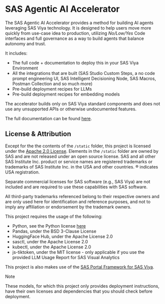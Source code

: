 # SAS Agentic AI Accelerator

The SAS Agentic AI Accelerator provides a method for building AI agents leveraging SAS Viya technology.
It is designed to help users move more quickly from use-case idea to production, utilizing *No/Low/Yes* Code interfaces and full governance as a way to build agents that balance autonomy and trust.

It includes:

- The full code + documentation to deploy this in your SAS Viya Environment
- All the integrations that are built (SAS Studio Custom Steps, a no code prompt engineering UI, SAS Intelligent Decisioning Node, SAS Macros, Postman Collection and so much more)
- Pre-build deployment recipes for LLMs
- Pre-build deployment recipes for embedding models

The accelerator builds only on SAS Viya standard components and does not use any unsupported APIs or otherwise undocumented features.

The full documentation can be found [here](https://sassoftware.github.io/sas-agentic-ai-accelerator).

## License & Attribution

Except for the the contents of the `/static` folder, this project is licensed under the [Apache 2.0 License](https://github.com/sassoftware/sas-portal-framework-for-sas-viya/blob/main/LICENSE). 
Elements in the `/static` folder are owned by SAS and are not released under an open source license. SAS and all other SAS Institute Inc. product or service names are registered trademarks or trademarks of SAS Institute Inc. in the USA and other countries. ® indicates USA registration.

Separate commercial licenses for SAS software (e.g., SAS Viya) are not included and are required to use these capabilities with SAS software.

All third-party trademarks referenced belong to their respective owners and are only used here for identification and reference purposes, and not to imply any affiliation or endorsement by the trademark owners.

This project requires the usage of the following:

-   Python, see the Python license [here](https://docs.python.org/3/license.html)
-   Pandas, under the BSD 3-Clause License
-   HuggingFace Hub, under the Apache License 2.0
-   sasctl, under the Apache License 2.0
-   kubectl, under the Apache License 2.0
-   js-tiktoken, under the MIT license - only applicable if you use the provided LLM Usage Report for SAS Visual Analytics

This project is also makes use of the [SAS Portal Framework for SAS Viya](https://github.com/sassoftware/sas-portal-framework-for-sas-viya).

> [!NOTE]  
> These models, for which this project only provides deployment instructions, have their own licenses and dependencies that you should check before deployment.
